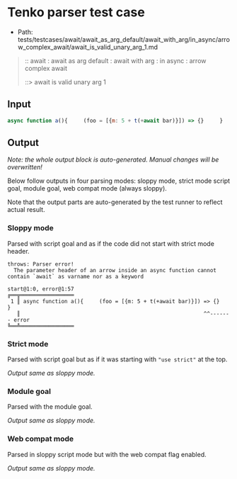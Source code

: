 # Tenko parser test case

- Path: tests/testcases/await/await_as_arg_default/await_with_arg/in_async/arrow_complex_await/await_is_valid_unary_arg_1.md

> :: await : await as arg default : await with arg : in async : arrow complex await
>
> ::> await is valid unary arg 1

## Input

`````js
async function a(){     (foo = [{m: 5 + t(+await bar)}]) => {}     }
`````

## Output

_Note: the whole output block is auto-generated. Manual changes will be overwritten!_

Below follow outputs in four parsing modes: sloppy mode, strict mode script goal, module goal, web compat mode (always sloppy).

Note that the output parts are auto-generated by the test runner to reflect actual result.

### Sloppy mode

Parsed with script goal and as if the code did not start with strict mode header.

`````
throws: Parser error!
  The parameter header of an arrow inside an async function cannot contain `await` as varname nor as a keyword

start@1:0, error@1:57
╔══╦═════════════════
 1 ║ async function a(){     (foo = [{m: 5 + t(+await bar)}]) => {}     }
   ║                                                          ^^------- error
╚══╩═════════════════

`````

### Strict mode

Parsed with script goal but as if it was starting with `"use strict"` at the top.

_Output same as sloppy mode._

### Module goal

Parsed with the module goal.

_Output same as sloppy mode._

### Web compat mode

Parsed in sloppy script mode but with the web compat flag enabled.

_Output same as sloppy mode._
